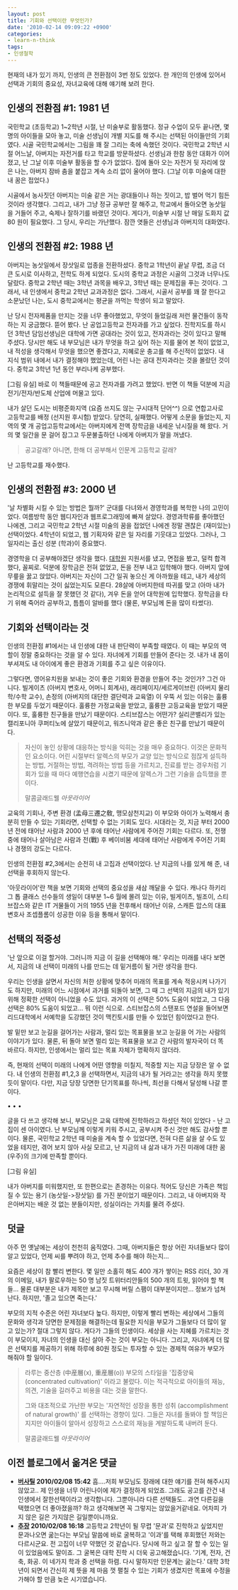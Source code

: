 ```yaml
---
layout: post
title: 기회와 선택이란 무엇인가?
date: '2010-02-14 09:09:22 +0900'
categories:
- learn-n-think
tags:
- 인생철학
---
```


현재의 내가 있기 까지, 인생의 큰 전환점이 3번 정도 있었다. 한 개인의 인생에 있어서 선택과 기회의 중요성, 자녀교육에 대해 얘기해 보려 한다.

## 인생의 전환점 #1: 1981 년

국민학교 (초등학교) 1~2학년 시절, 난 미술부로 활동했다. 정규 수업이 모두 끝나면, 몇 명의 아이들을 모아 놓고, 미술 선생님이 개별 지도를 해 주시는 선택된 아이들만의 기회였다. 시골 국민학교에서는 그림을 꽤 잘 그리는 축에 속했던 것이다. 국민학교 2학년 시절 어느날, 아버지는 자전거를 타고 학교를 방문하셨다. 선생님과 한참 동안 대화가 이어졌고, 난 그날 이후 미술부 활동을 할 수가 없었다. 집에 돌아 오는 자전거 뒷 자리에 앉은 나는, 아버지 잠바 춤을 붙잡고 계속 소리 없이 울어야 했다. (그날 이후 미술에 대한 내 꿈은 접었다.)

시골에서 농사짓던 아버지는 미술 같은 거는 광대들이나 하는 짓이고, 밥 벌어 먹기 힘든 것이라 생각했다. 그리고, 내가 그냥 정규 공부만 잘 해주고, 학교에서 돌아오면 농삿일을 거들어 주고, 숙제나 잘하기를 바랬던 것이다. 게다가, 미술부 시절 난 매일 도화지 값 80 원이 필요했다. 그 당시, 우리는 가난했다. 잠깐 엿들은 선생님과 아버지의 대화였다.

## 인생의 전환점 #2: 1988 년

아버지는 농삿일에서 장삿일로 업종을 전환하셨다. 중학교 1학년이 끝날 무렵, 조금 더 큰 도시로 이사하고, 전학도 하게 되었다. 도시의 중학교 과정은 시골의 그것과 너무나도 달랐다. 중학교 2학년 때는 3학년 과목을 배우고, 3학년 때는 문제집을 푸는 것이다. 그래서, 내 인생에서 중학교 2학년 교과과정은 없다. 그래서, 시골서 공부를 꽤 잘 한다고 소문났던 나는, 도시 중학교에서는 평균을 까먹는 학생이 되고 말았다.

난 당시 전자제품을 만지는 것을 너무 좋아했었고, 무엇이 들었길래 저런 물건들이 동작하는 지 궁금했다. 뜯어 봤다. 난 공업고등학교 전자과를 가고 싶었다. 진학지도를 하시던 3학년 담임선생님은 대학에 가면 공대라는 것이 있고, 전자과라는 것이 있다고 말해주셨다. 당시만 해도 내 부모님은 내가 무엇을 하고 싶어 하는 지를 물어 본 적이 없었고, 내 적성을 생각해서 무엇을 했으면 좋겠다고, 지혜로운 충고를 해 주신적이 없었다. 내 지식 범위 내에서 내가 결정해야 했었는데, 어린 나는 공대 전자과라는 것을 몰랐던 것이다. 중학교 3학년 1년 동안 부리나케 공부했다.

[그림 유실] 바로 이 책들때문에 공고 전자과를 가려고 했었다. 반면 이 책들 덕분에 지금 전기/전자/반도체 산업에 머물고 있다.

내가 살던 도시는 비평준화지역 (요즘 쓰지도 않는 구시대적 단어^^) 으로 연합고사로 고등학교를 배정 (선지원 후시험) 받았다. 당연히, 실패했다. 어떻게 소문을 들었는지, 지역의 몇 개 공업고등학교에서는 아버지에게 전액 장학금을 내세운 낚시질을 해 왔다. 거의 몇 일간을 문 걸어 잠그고 두문불출하던 나에게 아버지가 말을 꺼냈다.

> 공고갈래? 아니면, 한해 더 공부해서 인문계 고등학교 갈래?

난 고등학교를 재수했다.

## 인생의 전환점 #3: 2000 년

'날 차별화 시킬 수 있는 방법은 뭘까?' 군대를 다녀와서 경영학과를 복학한 나의 고민이었다. 여름방학 동안 웹디자인과 웹프로그래밍에 빠져 살았다. 경영과학류를 좋아했던 나에겐, 그리고 국민학교 2학년 시절 미술의 꿈을 접었던 나에겐 정말 괜찮은 (재미있는) 선택이었다. 4학년이 되었고, 웹 기획자와 같은 일 자리를 기웃대고 있었다. 그러나, 그 일자리는 출신 성분 (학과)이 중요했다.

경영학을 더 공부해야겠단 생각을 했다. [대학원](http://gsp.khu.ac.kr) 지원서를 냈고, 면접을 봤고, 덜컥 합격했다, 꼴찌로. 덕분에 장학금은 전혀 없었고, 돈을 전부 내고 입학해야 했다. 아버지 앞에 무릎을 꿇고 앉았다. 아버지는 자신이 그간 일궈 놓으신 게 아까웠을 테고, 내가 세상의 경쟁에 휘말리는 것이 싫었는지도 모른다. 28살에 아버지한테 따귀를 맞고 (아마 내가 논리적으로 설득을 잘 못했던 것 같다), 겨우 돈을 얻어 대학원에 입학했다. 장학금을 타기 위해 죽어라 공부하고, 틈틈이 알바를 했다 (물론, 부모님께 돈을 많이 타썼다).

## 기회와 선택이라는 것

인생의 전환점 #1에서는 내 인생에 대한 내 판단력이 부족할 때였다. 이 때는 부모의 역할이 정말 중요하다는 것을 알 수 있다. 자녀에게 기회를 만들어 준다는 것. 내가 내 몸이 부셔져도 내 아이에게 좋은 환경과 기회를 주고 싶은 이유이다.

그렇다면, 영어유치원을 보내는 것이 좋은 기회와 환경을 만들어 주는 것인가? 그건 아니다. 빌게이츠 (아버지 변호사, 어머니 회계사), 래리페이지/세르게이브린 (아버지 물리학/수학 교수), 손정의 (아버지의 대단한 결단력과 교육열) 이 우뚝 서 있는 이유는 훌륭한 부모를 두었기 때문이다. 훌륭한 가정교육을 받았고, 훌륭한 고등교육을 받았기 때문이다. 또, 훌륭한 친구들을 만났기 때문이다. 스티브잡스는 어떤가? 실리콘밸리가 있는 캘리포니아 쿠퍼티노에 살았기 때문이고, 워즈니악과 같은 좋은 친구를 만났기 때문이다.

> 자신이 놓인 상황에 대응하는 방식을 익히는 것을 매우 중요하다. 이것은 문화적인 요소이다. 어린 시절부터 알렉스의 부모가 교양 있는 방식으로 점잖게 설득하는 방법, 거절하는 방법, 격려하는 방법 등을 가르치고, 진료를 받는 경우처럼 기회가 있을 때 마다 예행연습을 시켰기 때문에 알렉스가 그런 기술을 습득했을 뿐이다.
> <footer>말콤글래드웰 <cite>아웃라이어</cite></footer>

교육의 기회나, 주변 환경 (孟母三遷之敎, 맹모삼천지교) 이 부모와 아이가 노력해서 충분히 만들 수 있는 기회라면, 선택할 수 없는 기회도 있다. 시대라는 것, 지금 부터 2000년 전에 태어난 사람과 2000 년 후에 태어난 사람에게 주어진 기회는 다르다. 또, 전쟁 중에 태어나 살아남은 사람과 전(戰) 후 베이비붐 세대에 태어난 사람에게 주어진 기회나 경쟁의 강도는 다르다.

인생의 전환점 #2,3에서는 순전히 내 고집과 선택이었다. 난 지금의 나를 있게 해 준, 내 선택을 후회하지 않는다.

'아웃라이어'란 책을 보면 기회와 선택의 중요성을 새삼 깨달을 수 있다. 캐나다 하키리그 톱 클래스 선수들의 생일이 대부분 1~6 월에 몰려 있는 이유, 빌게이츠, 빌조이, 스티브잡스와 같은 IT 거물들이 거의 1955 년을 전후해서 태어난 이유, 스캐튼 압스의 대표변호사 조셉플롬이 성공한 이유 등을 통해서 말이다.

## 선택의 적중성

'난 앞으로 이걸 할거야. 그러니까 지금 이 길을 선택해야 해.' 우리는 미래를 내다 보면서, 지금의 내 선택이 미래의 나를 만드는 데 밑거름이 될 거란 생각을 한다.

우리는 인생을 살면서 자신의 처한 상황에 맞추어 미래의 목표를 계속 적응시켜 나가기도 하지만, 미래의 어느 시점에서 과거를 되돌아 보면, 그 때 그 선택의 지금의 내가 있기 위해 정확한 선택이 아니었을 수도 있다. 과거의 이 선택은 50% 도움이 되었고, 그 다음 선택은 80% 도움이 되었고... 뭐 이런 식으로. 스티브잡스의 스탠포드 연설을 들어보면 리드대학에서 서예학을 도강했던 것이 맥킨토시를 만들 수 있었던 힘이었다고 한다.

발 밑만 보고 눈길을 걸어가는 사람과, 멀리 있는 목표물을 보고 눈길을 어 가는 사람의 이야기가 있다. 물론, 뒤 돌아 보면 멀리 있는 목표물을 보고 간 사람의 발자국이 더 똑 바르다. 하지만, 인생에서는 멀리 있는 목표 자체가 명확하지 않더라.

즉, 현재의 선택이 미래의 나에게 어떤 영향을 미칠지, 적중할 지는 지금 당장은 알 수 없다. 내 인생의 전환점 #1,2,3 을 선택하면서, 지금의 내가 될 거라고는 생각을 하지 못했듯이 말이다. 다만, 지금 당장 당면한 단기목표를 하나씩, 최선을 다해서 달성해 나갈 뿐이다.

<div class="spacer">• • •</div>

글을 다 쓰고 생각해 보니, 부모님은 교육 대학에 진학하라고 하셨던 적이 있었다 - 난 고집이 센 아이였다. 난 부모님께 이렇게 키워 주시고, 공부시켜 주신 것만 해도 감사할 뿐이다. 물론, 국민학교 2학년 때 미술을 계속 할 수 있었다면, 전혀 다른 삶을 살 수도 있었을 테지만, 겪어 보지 않아 사실 모르고, 난 지금의 내 삶과 내가 가진 미래에 대한 꿈(우주)의 크기에 만족할 뿐이다.

[그림 유실] 

내가 아버지를 미워했지만, 또 한편으로는 존경하는 이유다. 적어도 당신은 가족은 책임질 수 있는 용기 (농삿일->장삿일) 를 가진 분이었기 때문이다. 그리고, 내 아버지와 작은아버지는 배운 것 없는 분들이지만, 성실이라는 가치를 물려 주셨다.

## 덧글

아주 먼 옛날에는 세상이 천천히 움직였다. 그때, 아버지들은 항상 어린 자녀들보다 많이 알고 있었다, 언제 씨를 뿌려야 하고, 언제 추수를 해야 하는지...

요즘은 세상이 참 빨리 변한다. 몇 일만 소홀히 해도 400 개가 쌓이는 RSS 리더, 30 개의 이메일, 내가 팔로우하는 50 명 남짓 트위터리안들의 500 개의 트윗, 읽어야 할 책들... 물론 대부분은 내가 제목만 보고 무시해 버릴 스팸이 대부분이지만... 정보가 넘쳐 난다. 하지만, '졸고 있으면 죽는다.'

부모의 지적 수준은 어린 자녀보다 높다. 하지만, 이렇게 빨리 변하는 세상에서 그들의 문화와 생각과 당면한 문제점을 해결하는데 필요한 지식을 부모가 그들보다 더 많이 알고 있는가? 절대 그렇지 않다. 게다가 그들의 인생이다. 세상을 사는 지혜를 가르치는 것이 부모이지, 자녀의 인생을 대신 살아 주는 것이 부모는 아니다. 그리고, 자녀에게 더 많은 선택지를 제공하기 위해 하루에 80원 정도는 투자할 수 있는 경제적 여유가 부모가 해줘야 할 일이다.

> 라루는 중산층 (中産層(x), 重産層(o)) 부모의 스타일을 '집중양육 (concentrated cultivation)' 이라고 불렀다. 이는 적극적으로 아이들의 재능, 의견, 기술을 길러주고 비용을 대는 것을 말한다. 
> 
> 그와 대조적으로 가난한 부모는 '자연적인 성장을 통한 성취 (accomplishment of natural growth)' 를 선택하는 경향이 있다. 그들은 자녀를 돌봐야 할 책임은 지지만 아이들이 알아서 성장하고 스스로의 재능을 계발하도록 내버려 둔다.
> <footer>말콤글래드웰 <cite>아웃라이어</cite></footer>

## 이전 블로그에서 옮겨온 댓글

- **[버사틸](http://blog.naver.com/joonyou97) 2010/02/08 15:42** 흠....저희 부모님도 장래에 대한 얘기를 전혀 해주시지 않았고.. 제 인생을 너무 어린나이에 제가 결정하게 되었죠. 그래도 공고를 간건 내인생에서 잘한선택이라고 생각합니다. 그뿐아니라 다른 선택들도.. 과연 다른길을 택했으면 더 좋아졌을까? 하고 생각해보면 꼭 그렇지는 않았을거같네요. 어차피 가지 않은 길은 가지않은 길일뿐이니까요.
- **[추장](http://blog.naver.com/exanglos) 2010/02/08 16:18** 고등학교 2학년이 될 무렵 '문과'로 진학하고 싶었지만 문과나오면 굶는다는 부모님 말씀에 바로 굴복하고 '이과'를 택해 후회했던 저와는 다르시군요. 전 고집이 너무 약했던 것 같습니다. 당시에 하고 싶고 잘 할 수 있는 일이 있었음에도 말이죠. 그 굴복은 대학 진학 시 더욱 공고해졌습니다. '기계, 전자, 건축, 화공. 이 네가지 학과 중 선택을 하렴. 다시 말하지만 인문계는 굶는다.' 대학 3학년이 되면서 간신히 제 뜻을 제 마음 껏 펼칠 수 있는 기회가 생겼지만 목표에 수정을 가해야 할 만큼 늦은 시기였습니다.
